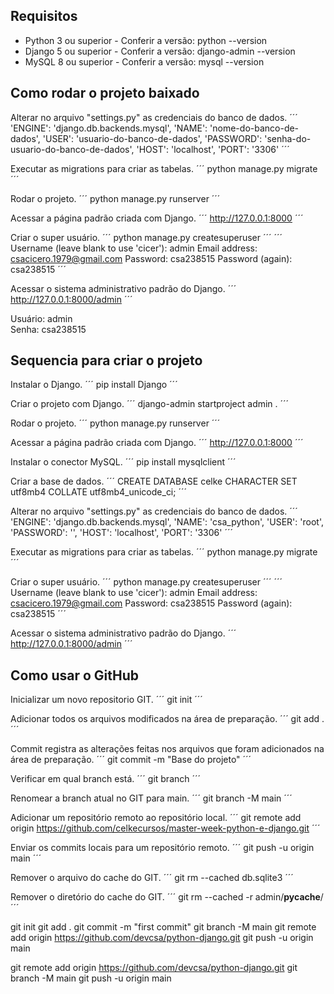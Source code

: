 ## Requisitos

-  Python 3 ou superior - Conferir a versão: python --version
-  Django 5 ou superior - Conferir a versão: django-admin --version
-  MySQL 8 ou superior - Conferir a versão: mysql --version

## Como rodar o projeto baixado

Alterar no arquivo "settings.py" as credenciais do banco de dados.
´´´
'ENGINE': 'django.db.backends.mysql',
'NAME': 'nome-do-banco-de-dados',
'USER': 'usuario-do-banco-de-dados',
'PASSWORD': 'senha-do-usuario-do-banco-de-dados',
'HOST': 'localhost',
'PORT': '3306'
´´´

Executar as migrations para criar as tabelas.
´´´
python manage.py migrate
´´´

Rodar o projeto.
´´´
python manage.py runserver
´´´

Acessar a página padrão criada com Django.
´´´
http://127.0.0.1:8000
´´´

Criar o super usuário.
´´´
python manage.py createsuperuser
´´´
´´´
Username (leave blank to use 'cicer'): admin
Email address: csacicero.1979@gmail.com
Password: csa238515
Password (again): csa238515
´´´

Acessar o sistema administrativo padrão do Django.
´´´
http://127.0.0.1:8000/admin
´´´

Usuário: admin<br>
Senha: csa238515

## Sequencia para criar o projeto

Instalar o Django.
´´´
pip install Django
´´´

Criar o projeto com Django.
´´´
django-admin startproject admin .
´´´

Rodar o projeto.
´´´
python manage.py runserver
´´´

Acessar a página padrão criada com Django.
´´´
http://127.0.0.1:8000
´´´

Instalar o conector MySQL.
´´´
pip install mysqlclient
´´´

Criar a base de dados.
´´´
CREATE DATABASE celke CHARACTER SET utf8mb4 COLLATE utf8mb4_unicode_ci;
´´´

Alterar no arquivo "settings.py" as credenciais do banco de dados.
´´´
'ENGINE': 'django.db.backends.mysql',
'NAME': 'csa_python',
'USER': 'root',
'PASSWORD': '',
'HOST': 'localhost',
'PORT': '3306'
´´´

Executar as migrations para criar as tabelas.
´´´
python manage.py migrate
´´´

Criar o super usuário.
´´´
python manage.py createsuperuser
´´´
´´´
Username (leave blank to use 'cicer'): admin
Email address: csacicero.1979@gmail.com
Password: csa238515
Password (again): csa238515
´´´

Acessar o sistema administrativo padrão do Django.
´´´
http://127.0.0.1:8000/admin
´´´

## Como usar o GitHub

Inicializar um novo repositorio GIT.
´´´
git init
´´´

Adicionar todos os arquivos modificados na área de preparação.
´´´
git add .
´´´

Commit registra as alterações feitas nos arquivos que foram adicionados na área de preparação.
´´´
git commit -m "Base do projeto"
´´´

Verificar em qual branch está.
´´´
git branch
´´´

Renomear a branch atual no GIT para main.
´´´
git branch -M main
´´´

Adicionar um repositório remoto ao repositório local.
´´´
git remote add origin https://github.com/celkecursos/master-week-python-e-django.git
´´´

Enviar os commits locais para um repositório remoto.
´´´
git push -u origin main
´´´

Remover o arquivo do cache do GIT.
´´´
git rm --cached db.sqlite3
´´´

Remover o diretório do cache do GIT.
´´´
git rm --cached -r admin/**pycache**/
´´´

git init
git add .
git commit -m "first commit"
git branch -M main
git remote add origin https://github.com/devcsa/python-django.git
git push -u origin main

git remote add origin https://github.com/devcsa/python-django.git
git branch -M main
git push -u origin main
